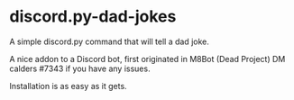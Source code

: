 # discord.py-dad-jokes
A simple discord.py command that will tell a dad joke.

A nice addon to a Discord bot, first originated in M8Bot (Dead Project)
DM calders #7343 if you have any issues.

Installation is as easy as it gets.
